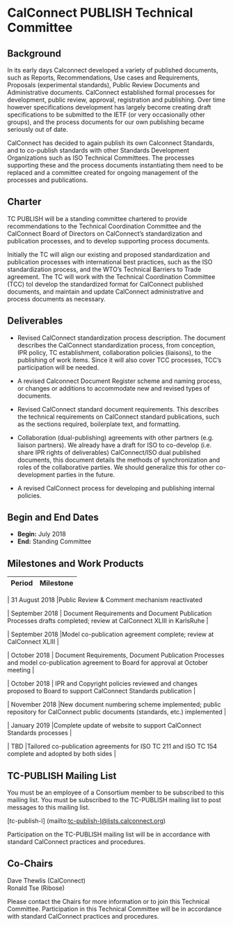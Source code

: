 

# CalConnect PUBLISH Technical Committee


## Background


In its early days Calconnect developed a variety of published documents, such as Reports, Recommendations, Use cases and Requirements, Proposals (experimental standards), Public Review Documents and Administrative documents. CalConnect established formal processes for development, public review, approval, registration and publishing. Over time however specifications development has largely become creating draft specifications to be submitted to the IETF (or very occasionally other groups), and the process documents for our own publishing became seriously out of date.  


CalConnect has decided to again publish its own Calconnect Standards, and to co-publish standards with other Standards Development Organizations such as ISO Technical Committees.  The processes supporting these and the process documents instantiating them need to be replaced and a committee created for ongoing management of the processes and publications.


## Charter


TC PUBLISH will be a standing committee chartered to provide recommendations to the Technical Coordination Committee and the CalConnect Board of Directors on CalConnect’s standardization and publication processes, and to develop supporting process documents. 


Initially the TC will align our existing and proposed standardization and publication processes with international best practices, such as the ISO standardization process, and the WTO’s Technical Barriers to Trade agreement.  The TC will work with the Technical Coordination Committee (TCC) tol develop the standardized format for CalConnect published documents, and maintain and update CalConnect administrative and process documents as necessary.



## Deliverables


- Revised CalConnect standardization process description. The document describes the CalConnect standardization process, from conception, IPR policy, TC establishment, collaboration policies (liaisons), to the publishing of work items. Since it will also cover TCC processes, TCC’s participation will be needed. 


- A revised Calconnect Document Register scheme and naming process, or changes or additions to accommodate new and revised types of documents.


- Revised CalConnect standard document requirements. This describes the technical requirements on CalConnect standard publications, such as the sections required, boilerplate text, and formatting.


- Collaboration (dual-publishing) agreements with other partners (e.g. liaison partners). We already have a draft for ISO to co-develop (i.e. share IPR rights of deliverables) CalConnect/ISO dual published documents, this document details the methods of synchronization and roles of the collaborative parties. We should generalize this for other co-development parties in the future.


- A revised CalConnect process for developing and publishing  internal policies. 


## Begin and End Dates


* **Begin:**        July 2018
* **End:**        Standing Committee        



## Milestones and Work Products

| Period | Milestone |
| --- | --- |
 

| 31 August 2018 |Public Review & Comment mechanism reactivated


| September 2018 | Document Requirements and Document Publication Processes drafts completed; review at CalConnect XLIII in KarlsRuhe |


| September 2018 |Model co-publication agreement complete; review at CalConnect XLIII |


| October 2018 | Document Requirements, Document Publication Processes and model co-publication agreement to Board for approval at October meeting |


| October 2018 | IPR and Copyright policies reviewed and changes proposed to Board to support CalConnect Standards publication |


| November 2018 |New document numbering scheme implemented; public repository for CalConnect public documents (standards, etc.) implemented |


| January 2019 |Complete update of website to support CalConnect Standards processes |


| TBD |Tailored co-publication agreements for ISO TC 211 and ISO TC 154 complete and adopted by both sides |


## TC-PUBLISH Mailing List

You must be an employee of a Consortium member to be subscribed to this mailing list.
You must be subscribed to the TC-PUBLISH mailing list to post messages to this mailing list.

[tc-publish-l] (mailto:tc-publish-l@lists.calconnect.org)

Participation on the TC-PUBLISH mailing list will be in accordance with standard CalConnect practices and procedures.



## Co-Chairs        


Dave Thewlis (CalConnect)        
Ronald Tse (Ribose)  

Please contact the Chairs for more information or to join this Technical Committee.  Participation in this Technical Committee will be in accordance with standard CalConnect practices and procedures.  

           